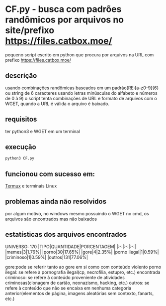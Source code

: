# CF.py - busca com padrões randômicos por arquivos no site/prefixo https://files.catbox.moe/
pequeno script escrito em python que procura por arquivos na URL com prefixo https://files.catbox.moe/
## descrição
usando combinações randômicas baseados em um padrão(RE:[a-z0-9]{6} ou string de 6 caracteres usando letras minúsculas do alfabeto e números de 0 à 9) o script tenta combinações de URL e formato de arquivos com o WGET, quando a URL é válida o arquivo é baixado.
## requisitos
ter python3 e WGET em um terminal
## execução
```bash
python3 CF.py
```
## funcionou com sucesso em:
[Termux](https://github.com/termux/termux-app) e terminais Linux
## problemas ainda não resolvidos
por algum motivo, no windows mesmo possuindo o WGET no cmd, os arquivos são encontrados mas não baixados
## estatísticas dos arquivos encontrados
UNIVERSO: 170
|TIPO|QUANTIDADE|PORCENTAGEM|
|:-:|:-:|:-:|
|memes|3|1.76%|
|porno|30|17.65%|
|gore|4|2.35%|
|porno ilegal|1|0.59%|
|criminoso|1|0.59%|
|outros|131|77.06%|

gore:pode se referir tanto ao gore em si como com conteúdo violento
porno ilegal: se refere à pornografia ilegal(cp, necrofilia, estupro, etc.) encontrada
criminoso: se refere à conteúdo proveniente de atividades criminosas(clonagem de cartão, neonazismo, hacking, etc.)
outros: se refere à conteúdo que não se encaixa em nenhuma categoria anterior(elementos de página, imagens aleatórias sem contexto, fanarts, etc.)
